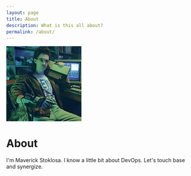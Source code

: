 ```yaml
---
layout: page
title: About
description: What is this all about?
permalink: /about/
---
```


<img class="img-rounded" src="/assets/img/uploads/profile.jpg" width="200">

# About

I'm Maverick Stoklosa. I know a little bit about DevOps. Let's touch base and synergize.
